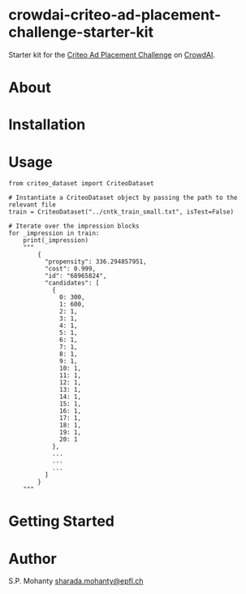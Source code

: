 # crowdai-criteo-ad-placement-challenge-starter-kit

Starter kit for the [Criteo Ad Placement Challenge](https://www.crowdai.org/challenges/nips-17-workshop-criteo-ad-placement-challenge) on [CrowdAI](https://www.crowdai.org/).

# About

# Installation

# Usage

```
from criteo_dataset import CriteoDataset

# Instantiate a CriteoDataset object by passing the path to the relevant file
train = CriteoDataset("../cntk_train_small.txt", isTest=False)

# Iterate over the impression blocks
for _impression in train:
    print(_impression)
    """
        {
          "propensity": 336.294857951,
          "cost": 0.999,
          "id": "68965824",
          "candidates": [
            {
              0: 300,
              1: 600,
              2: 1,
              3: 1,
              4: 1,
              5: 1,
              6: 1,
              7: 1,
              8: 1,
              9: 1,
              10: 1,
              11: 1,
              12: 1,
              13: 1,
              14: 1,
              15: 1,
              16: 1,
              17: 1,
              18: 1,
              19: 1,
              20: 1
            },
            ...
            ...
            ...
          ]
        }
    """
```

# Getting Started

#  Author
S.P. Mohanty <sharada.mohanty@epfl.ch>
